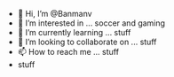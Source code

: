 - 👋 Hi, I’m @Banmanv
- 👀 I’m interested in ... soccer and gaming
- 🌱 I’m currently learning ... stuff
- 💞️ I’m looking to collaborate on ... stuff
- 📫 How to reach me ... stuff
- stuff

<!---
Banmanv/Banmanv is a ✨ special ✨ repository because its `README.md` (this file) appears on your GitHub profile.
You can click the Preview link to take a look at your changes.
--->
